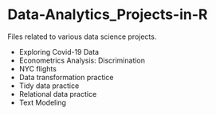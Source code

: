# Data-Analytics_Projects-in-R
Files related to various data science projects. 
- Exploring Covid-19 Data
- Econometrics Analysis: Discrimination 
- NYC flights 
- Data transformation practice 
- Tidy data practice 
- Relational data practice 
- Text Modeling 
